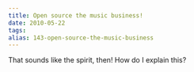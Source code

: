 ```yaml
---
title: Open source the music business!
date: 2010-05-22
tags: 
alias: 143-open-source-the-music-business
---
```


That sounds like the spirit, then! How do I explain this?

